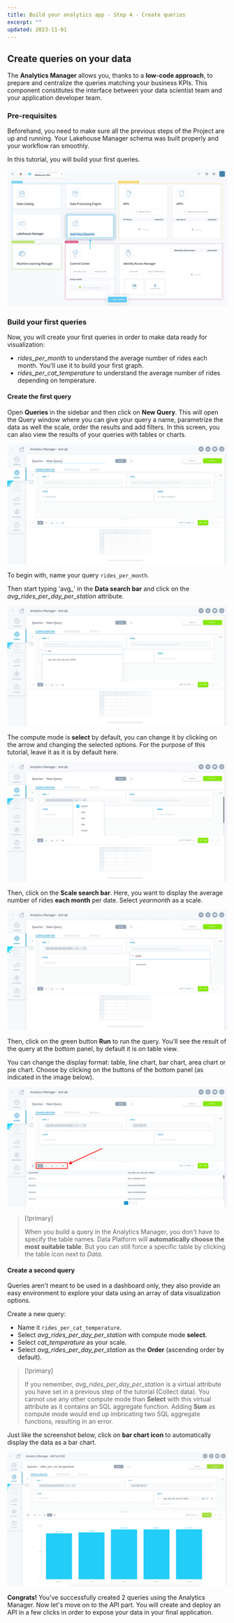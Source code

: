 ```yaml
---
title: Build your analytics app - Step 4 - Create queries
excerpt: ""
updated: 2023-11-01
---
```


## Create queries on your data

The **Analytics Manager** allows you, thanks to a **low-code approach**, to prepare and centralize the queries matching your business KPIs. This component constitutes the interface between your data scientist team and your application developer team.

### Pre-requisites

Beforehand, you need to make sure all the previous steps of the Project are up and running. Your Lakehouse Manager schema was built properly and your workflow ran smoothly.

In this tutorial, you will build your first queries.

![query-builder](images/homepage-am.png)


### Build your first queries

Now, you will create your first queries in order to make data ready for visualization:

- *rides_per_month* to understand the average number of rides each month. You'll use it to build your first graph.
- *rides_per_cat_temperature* to understand the average number of rides depending on temperature.

#### Create the first query

Open **Queries** in the sidebar and then click on **New Query**. This will open the Query window where you can give your query a name, parametrize the data as well the scale, order the results and add filters. In this screen, you can also view the results of your queries with tables or charts.

![analytics manager](images/new-query.png)

To begin with, name your query `rides_per_month`.

Then start typing 'avg_' in the **Data search bar** and click on the *avg_rides_per_day_per_station* attribute.

![query-builder](images/new-query2.png)

The compute mode is **select** by default, you can change it by clicking on the arrow and changing the selected options. For the purpose of this tutorial, leave it as it is by default here.

![query-builder](images/query_avg.png)

Then, click on the **Scale search bar**. Here, you want to display the average number of rides **each month** per date. Select *yearmonth* as a scale.

![query-builder](images/query-scale.png)

Then, click on the green button **Run** to run the query. You'll see the result of the query at the bottom panel, by default it is on table view.

You can change the display format: table, line chart, bar chart, area chart or pie chart. Choose by clicking on the buttons of the bottom panel (as indicated in the image below).

![query-builder](images/query-vis.png)

> [!primary]
>
> When you build a query in the Analytics Manager, you don't have to specify the table names. Data Platform will **automatically choose the most suitable table**. But you can still force a specific table by clicking the table icon next to *Data*.  
>

#### Create a second query

Queries aren't meant to be used in a dashboard only, they also provide an easy environment to explore your data using an array of data visualization options.

Create a new query:

- Name it `rides_per_cat_temperature`.
- Select *avg_rides_per_day_per_station* with compute mode **select**.
- Select *cat_temperature* as your scale.
- Select *avg_rides_per_day_per_station* as the **Order** (ascending order by default).

> [!primary]
>
> If you remember, *avg_rides_per_day_per_station* is a virtual attribute you have set in a previous step of the tutorial (Collect data). You cannot use any other compute mode than **Select** with this virtual attribute as it contains an SQL aggregate function. Adding **Sum** as compute mode would end up imbricating two SQL aggregate functions, resulting in an error.
>

Just like the screenshot below, click on **bar chart icon** to automatically display the data as a bar chart.

![query-builder](images/second-query.png)

**Congrats!** You've successfully created 2 queries using the Analytics Manager. Now let's move on to the API part. You will create and deploy an API in a few clicks in order to expose your data in your final application.